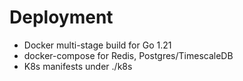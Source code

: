 # Deployment

- Docker multi-stage build for Go 1.21
- docker-compose for Redis, Postgres/TimescaleDB
- K8s manifests under ./k8s
